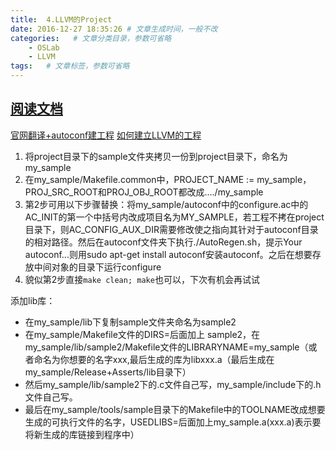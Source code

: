 ```yaml
---
title:  4.LLVM的Project
date: 2016-12-27 18:35:26 # 文章生成时间，一般不改
categories:   # 文章分类目录，参数可省略
    - OSLab
    - LLVM
tags:   # 文章标签，参数可省略
---
```

## [阅读文档](http://llvm.org/docs/Projects.html)
[官网翻译+autoconf建工程](http://blog.csdn.net/ioripolo/article/details/5413343)
[如何建立LLVM的工程](http://blog.csdn.net/snsn1984/article/details/8099105)
1. 将project目录下的sample文件夹拷贝一份到project目录下，命名为my_sample
2. 在my_sample/Makefile.common中，PROJECT_NAME := my_sample，PROJ_SRC_ROOT和PROJ_OBJ_ROOT都改成..../my_sample
3. 第2步可用以下步骤替换：将my_sample/autoconf中的configure.ac中的AC_INIT的第一个中括号内改成项目名为MY_SAMPLE，若工程不拷在project目录下，则AC_CONFIG_AUX_DIR需要修改使之指向其针对于autoconf目录的相对路径。然后在autoconf文件夹下执行./AutoRegen.sh，提示Your autoconf...则用sudo apt-get install autoconf安装autoconf。之后在想要存放中间对象的目录下运行configure
4. 貌似第2步直接`make clean; make`也可以，下次有机会再试试

添加lib库：
* 在my_sample/lib下复制sample文件夹命名为sample2
* 在my_sample/Makefile文件的DIRS=后面加上 sample2，在my_sample/lib/sample2/Makefile文件的LIBRARYNAME=my_sample（或者命名为你想要的名字xxx,最后生成的库为libxxx.a（最后生成在my_sample/Release+Asserts/lib目录下）
* 然后my_sample/lib/sample2下的.c文件自己写，my_sample/include下的.h文件自己写。
* 最后在my_sample/tools/sample目录下的Makefile中的TOOLNAME改成想要生成的可执行文件的名字，USEDLIBS=后面加上my_sample.a(xxx.a)表示要将新生成的库链接到程序中）

```

```